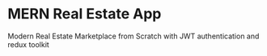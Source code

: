 # MERN Real Estate App

Modern Real Estate Marketplace from Scratch with JWT authentication and redux toolkit
